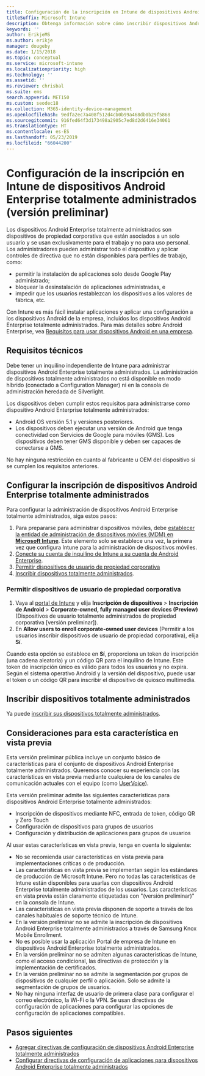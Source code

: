 ```yaml
---
title: Configuración de la inscripción en Intune de dispositivos Android Enterprise totalmente administrados
titleSuffix: Microsoft Intune
description: Obtenga información sobre cómo inscribir dispositivos Android Enterprise totalmente administrados en Intune.
keywords: ''
author: ErikjeMS
ms.author: erikje
manager: dougeby
ms.date: 1/15/2018
ms.topic: conceptual
ms.service: microsoft-intune
ms.localizationpriority: high
ms.technology: ''
ms.assetid: ''
ms.reviewer: chrisbal
ms.suite: ems
search.appverid: MET150
ms.custom: seodec18
ms.collection: M365-identity-device-management
ms.openlocfilehash: 9edfa2ec7a408f512d4cb0b99a468db0b29f5868
ms.sourcegitcommit: 916fed64f3d173498a2905c7ed8d2d6416e34061
ms.translationtype: HT
ms.contentlocale: es-ES
ms.lasthandoff: 05/23/2019
ms.locfileid: "66044200"
---
```

# <a name="set-up-intune-enrollment-of-android-enterprise-fully-managed-devices-preview"></a>Configuración de la inscripción en Intune de dispositivos Android Enterprise totalmente administrados (versión preliminar)

Los dispositivos Android Enterprise totalmente administrados son dispositivos de propiedad corporativa que están asociados a un solo usuario y se usan exclusivamente para el trabajo y no para uso personal. Los administradores pueden administrar todo el dispositivo y aplicar controles de directiva que no están disponibles para perfiles de trabajo, como:
- permitir la instalación de aplicaciones solo desde Google Play administrado;
- bloquear la desinstalación de aplicaciones administradas, e
- impedir que los usuarios restablezcan los dispositivos a los valores de fábrica, etc.

Con Intune es más fácil instalar aplicaciones y aplicar una configuración a los dispositivos Android de la empresa, incluidos los dispositivos Android Enterprise totalmente administrados. Para más detalles sobre Android Enterprise, vea [Requisitos para usar dispositivos Android en una empresa](https://support.google.com/work/android/answer/6174145?hl=en&ref_topic=6151012).

## <a name="technical-requirements"></a>Requisitos técnicos

Debe tener un inquilino independiente de Intune para administrar dispositivos Android Enterprise totalmente administrados. La administración de dispositivos totalmente administrados no está disponible en modo híbrido (conectado a Configuration Manager) ni en la consola de administración heredada de Silverlight.

Los dispositivos deben cumplir estos requisitos para administrarse como dispositivo Android Enterprise totalmente administrados:

- Android OS versión 5.1 y versiones posteriores.
- Los dispositivos deben ejecutar una versión de Android que tenga conectividad con Servicios de Google para móviles (GMS). Los dispositivos deben tener GMS disponible y deben ser capaces de conectarse a GMS.

No hay ninguna restricción en cuanto al fabricante u OEM del dispositivo si se cumplen los requisitos anteriores.

## <a name="set-up-android-enterprise-fully-managed-device-management"></a>Configurar la inscripción de dispositivos Android Enterprise totalmente administrados

Para configurar la administración de dispositivos Android Enterprise totalmente administrados, siga estos pasos:

1. Para prepararse para administrar dispositivos móviles, debe [establecer la entidad de administración de dispositivos móviles (MDM) en **Microsoft Intune**](mdm-authority-set.md). Este elemento solo se establece una vez, la primera vez que configura Intune para la administración de dispositivos móviles.
2. [Conecte su cuenta de inquilino de Intune a su cuenta de Android Enterprise](connect-intune-android-enterprise.md).
3. [Permitir dispositivos de usuario de propiedad corporativa](#enable-corporate-owned-user-devices)
4. [Inscribir dispositivos totalmente administrados](#enroll-the-fully-managed-devices).

### <a name="enable-corporate-owned-user-devices"></a>Permitir dispositivos de usuario de propiedad corporativa

1. Vaya al [portal de Intune](https://portal.azure.com) y elija **Inscripción de dispositivos** > **Inscripción de Android** > **Corporate-owned, fully managed user devices (Preview)** (Dispositivos de usuario totalmente administrados de propiedad corporativa [versión preliminar]).
2. En **Allow users to enroll corporate-owned user devices** (Permitir a los usuarios inscribir dispositivos de usuario de propiedad corporativa), elija **Sí**.

Cuando esta opción se establece en **Sí**, proporciona un token de inscripción (una cadena aleatoria) y un código QR para el inquilino de Intune. Este token de inscripción único es válido para todos los usuarios y no expira. Según el sistema operativo Android y la versión del dispositivo, puede usar el token o un código QR para inscribir el dispositivo de quiosco multimedia.

## <a name="enroll-the-fully-managed-devices"></a>Inscribir dispositivos totalmente administrados
Ya puede [inscribir sus dispositivos totalmente administrados](android-dedicated-devices-fully-managed-enroll.md).

## <a name="considerations-for-this-preview-feature"></a>Consideraciones para esta característica en vista previa
Esta versión preliminar pública incluye un conjunto básico de características para el conjunto de dispositivos Android Enterprise totalmente administrados. Queremos conocer su experiencia con las características en vista previa mediante cualquiera de los canales de comunicación actuales con el equipo (como [UserVoice](https://microsoftintune.uservoice.com/forums/291681-ideas?category_id=210853)).

Esta versión preliminar admite las siguientes características para dispositivos Android Enterprise totalmente administrados:
- Inscripción de dispositivos mediante NFC, entrada de token, código QR y Zero Touch
- Configuración de dispositivos para grupos de usuarios
- Configuración y distribución de aplicaciones para grupos de usuarios


Al usar estas características en vista previa, tenga en cuenta lo siguiente:
- No se recomienda usar características en vista previa para implementaciones críticas o de producción. 
- Las características en vista previa se implementan según los estándares de producción de Microsoft Intune. Pero no todas las características de Intune están disponibles para usarlas con dispositivos Android Enterprise totalmente administrados de los usuarios. Las características en vista previa están claramente etiquetadas con "(versión preliminar)" en la consola de Intune. 
- Las características en vista previa disponen de soporte a través de los canales habituales de soporte técnico de Intune.
- En la versión preliminar no se admite la inscripción de dispositivos Android Enterprise totalmente administrados a través de Samsung Knox Mobile Enrollment. 
- No es posible usar la aplicación Portal de empresa de Intune en dispositivos Android Enterprise totalmente administrados. 
- En la versión preliminar no se admiten algunas características de Intune, como el acceso condicional, las directivas de protección y la implementación de certificados. 
- En la versión preliminar no se admite la segmentación por grupos de dispositivos de cualquier perfil o aplicación. Solo se admite la segmentación de grupos de usuarios. 
- No hay ninguna interfaz de usuario de primera clase para configurar el correo electrónico, la Wi-Fi o la VPN. Se usan directivas de configuración de aplicaciones para configurar las opciones de configuración de aplicaciones compatibles.

## <a name="next-steps"></a>Pasos siguientes
- [Agregar directivas de configuración de dispositivos Android Enterprise totalmente administrados](device-restrictions-android-for-work.md#device-owner-only)
- [Configurar directivas de configuración de aplicaciones para dispositivos Android Enterprise totalmente administrados](app-configuration-policies-use-android.md)

